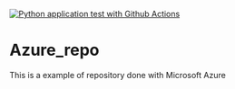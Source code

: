 [![Python application test with Github Actions](https://github.com/MatGod7/Azure_repo/actions/workflows/main.yml/badge.svg)](https://github.com/MatGod7/Azure_repo/actions/workflows/main.yml)


# Azure_repo
This is a example of repository done with Microsoft Azure

